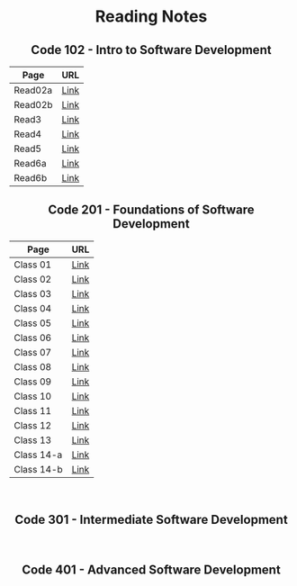 # **<center> Reading Notes </center>**

## <center> Code 102 - Intro to Software Development</center>




 Page | URL
 ---- | ----
 Read02a | [Link](https://faisalabuzaid.github.io/reading-notes/read02a)
 Read02b | [Link](https://faisalabuzaid.github.io/reading-notes/read02b)
 Read3 | [Link](https://faisalabuzaid.github.io/reading-notes/read3)
 Read4 | [Link](https://faisalabuzaid.github.io/reading-notes/read4)
 Read5 | [Link](https://faisalabuzaid.github.io/reading-notes/read5)
 Read6a | [Link](https://faisalabuzaid.github.io/reading-notes/read6a)
 Read6b | [Link](https://faisalabuzaid.github.io/reading-notes/read6b)
 



 ## <center>Code 201 - Foundations of Software Development
</center>




 Page | URL
 ---- | ----
 Class 01 | [Link](https://faisalabuzaid.github.io/reading-notes/class-01)
 Class 02 | [Link](https://faisalabuzaid.github.io/reading-notes/class-02)
 Class 03 | [Link](https://faisalabuzaid.github.io/reading-notes/class-03)
 Class 04 | [Link](https://faisalabuzaid.github.io/reading-notes/class-04)
 Class 05 | [Link](https://faisalabuzaid.github.io/reading-notes/class-05)
 Class 06 | [Link](https://faisalabuzaid.github.io/reading-notes/class-06)
 Class 07 | [Link](https://faisalabuzaid.github.io/reading-notes/class-07)
 Class 08 | [Link](https://faisalabuzaid.github.io/reading-notes/class-08)
 Class 09 | [Link](https://faisalabuzaid.github.io/reading-notes/class-09)
 Class 10 | [Link](https://faisalabuzaid.github.io/reading-notes/class-10)
 Class 11 | [Link](https://faisalabuzaid.github.io/reading-notes/class-11)
 Class 12 | [Link](https://faisalabuzaid.github.io/reading-notes/class-12)
 Class 13 | [Link](https://faisalabuzaid.github.io/reading-notes/class-13)
 Class 14-a | [Link](https://faisalabuzaid.github.io/reading-notes/class14-a)
 Class 14-b | [Link](https://faisalabuzaid.github.io/reading-notes/class14-b)
 </br>


  ## <center>Code 301 - Intermediate Software Development </center>
 </br>
 
 ## <center>Code 401 - Advanced Software Development
